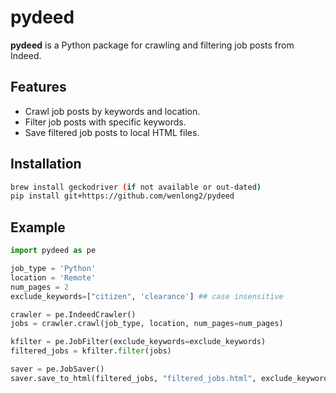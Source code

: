 # pydeed

**pydeed** is a Python package for crawling and filtering job posts from Indeed.

## Features
- Crawl job posts by keywords and location.
- Filter job posts with specific keywords.
- Save filtered job posts to local HTML files.

## Installation
```bash
brew install geckodriver (if not available or out-dated)
pip install git+https://github.com/wenlong2/pydeed
```

## Example
```python
import pydeed as pe

job_type = 'Python'
location = 'Remote'
num_pages = 2
exclude_keywords=["citizen", 'clearance'] ## case insensitive

crawler = pe.IndeedCrawler()
jobs = crawler.crawl(job_type, location, num_pages=num_pages)

kfilter = pe.JobFilter(exclude_keywords=exclude_keywords)
filtered_jobs = kfilter.filter(jobs)

saver = pe.JobSaver()
saver.save_to_html(filtered_jobs, "filtered_jobs.html", exclude_keywords=exclude_keywords)
```
